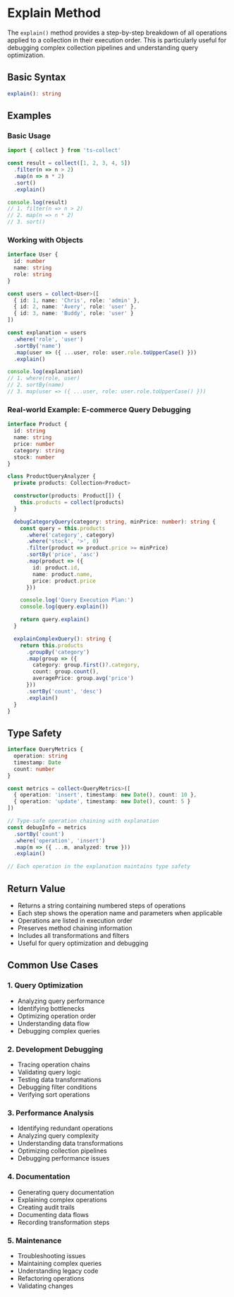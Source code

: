 # Explain Method

The `explain()` method provides a step-by-step breakdown of all operations applied to a collection in their execution order. This is particularly useful for debugging complex collection pipelines and understanding query optimization.

## Basic Syntax

```typescript
explain(): string
```

## Examples

### Basic Usage

```typescript
import { collect } from 'ts-collect'

const result = collect([1, 2, 3, 4, 5])
  .filter(n => n > 2)
  .map(n => n * 2)
  .sort()
  .explain()

console.log(result)
// 1. filter(n => n > 2)
// 2. map(n => n * 2)
// 3. sort()
```

### Working with Objects

```typescript
interface User {
  id: number
  name: string
  role: string
}

const users = collect<User>([
  { id: 1, name: 'Chris', role: 'admin' },
  { id: 2, name: 'Avery', role: 'user' },
  { id: 3, name: 'Buddy', role: 'user' }
])

const explanation = users
  .where('role', 'user')
  .sortBy('name')
  .map(user => ({ ...user, role: user.role.toUpperCase() }))
  .explain()

console.log(explanation)
// 1. where(role, user)
// 2. sortBy(name)
// 3. map(user => ({ ...user, role: user.role.toUpperCase() }))
```

### Real-world Example: E-commerce Query Debugging

```typescript
interface Product {
  id: string
  name: string
  price: number
  category: string
  stock: number
}

class ProductQueryAnalyzer {
  private products: Collection<Product>

  constructor(products: Product[]) {
    this.products = collect(products)
  }

  debugCategoryQuery(category: string, minPrice: number): string {
    const query = this.products
      .where('category', category)
      .where('stock', '>', 0)
      .filter(product => product.price >= minPrice)
      .sortBy('price', 'asc')
      .map(product => ({
        id: product.id,
        name: product.name,
        price: product.price
      }))

    console.log('Query Execution Plan:')
    console.log(query.explain())

    return query.explain()
  }

  explainComplexQuery(): string {
    return this.products
      .groupBy('category')
      .map(group => ({
        category: group.first()?.category,
        count: group.count(),
        averagePrice: group.avg('price')
      }))
      .sortBy('count', 'desc')
      .explain()
  }
}
```

## Type Safety

```typescript
interface QueryMetrics {
  operation: string
  timestamp: Date
  count: number
}

const metrics = collect<QueryMetrics>([
  { operation: 'insert', timestamp: new Date(), count: 10 },
  { operation: 'update', timestamp: new Date(), count: 5 }
])

// Type-safe operation chaining with explanation
const debugInfo = metrics
  .sortBy('count')
  .where('operation', 'insert')
  .map(m => ({ ...m, analyzed: true }))
  .explain()

// Each operation in the explanation maintains type safety
```

## Return Value

- Returns a string containing numbered steps of operations
- Each step shows the operation name and parameters when applicable
- Operations are listed in execution order
- Preserves method chaining information
- Includes all transformations and filters
- Useful for query optimization and debugging

## Common Use Cases

### 1. Query Optimization

- Analyzing query performance
- Identifying bottlenecks
- Optimizing operation order
- Understanding data flow
- Debugging complex queries

### 2. Development Debugging

- Tracing operation chains
- Validating query logic
- Testing data transformations
- Debugging filter conditions
- Verifying sort operations

### 3. Performance Analysis

- Identifying redundant operations
- Analyzing query complexity
- Understanding data transformations
- Optimizing collection pipelines
- Debugging performance issues

### 4. Documentation

- Generating query documentation
- Explaining complex operations
- Creating audit trails
- Documenting data flows
- Recording transformation steps

### 5. Maintenance

- Troubleshooting issues
- Maintaining complex queries
- Understanding legacy code
- Refactoring operations
- Validating changes
